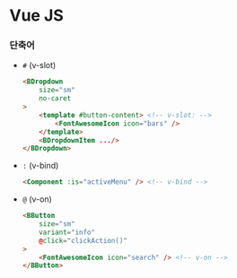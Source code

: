 # Vue JS

### 단축어
* `#` (v-slot)
    ```html
    <BDropdown
        size="sm"
        no-caret
    >
        <template #button-content> <!-- v-slot: -->
            <FontAwesomeIcon icon="bars" />
        </template>
        <BDropdownItem .../>
    </BDropdown>
    ```
* `:` (v-bind)
    ```html
    <Component :is="activeMenu" /> <!-- v-bind -->
    ```
* `@` (v-on)
    ```html
    <BButton
        size="sm"
        variant="info"
        @click="clickAction()"
    >
        <FontAwesomeIcon icon="search" /> <!-- v-on -->
    </BButton>
    ```
